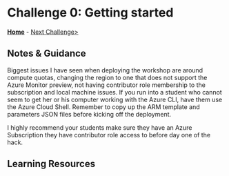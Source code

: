# Challenge 0: Getting started

**[Home](../README.md)** - [Next Challenge>](./01-Monitoring-And-Alert-Rule.md)

## Notes & Guidance

Biggest issues I have seen when deploying the workshop are around compute quotas, changing the region to one that does not support the Azure Monitor preview, not having contributor role membership to the subscription and local machine issues.  If you run into a student who cannot seem to get her or his computer working with the Azure CLI, have them use the Azure Cloud Shell.  Remember to copy up the ARM template and parameters JSON files before kicking off the deployment.

I highly recommend your students make sure they have an Azure Subscription they have contributor role access to before day one of the hack.  

## Learning Resources
